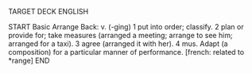TARGET DECK
ENGLISH

START
Basic
Arrange
Back: v. (-ging) 1 put into order; classify. 2 plan or provide for; take measures (arranged a meeting; arrange to see him; arranged for a taxi). 3 agree (arranged it with her). 4 mus. Adapt (a composition) for a particular manner of performance. [french: related to *range]
END
